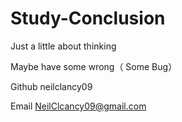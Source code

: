 # Study-Conclusion
Just a little about thinking

Maybe have some wrong（  Some Bug）

Github neilclancy09

Email NeilClcancy09@gmail.com 
